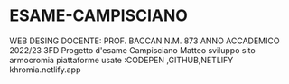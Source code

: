 # ESAME-CAMPISCIANO
WEB DESING DOCENTE: PROF. BACCAN N.M. 873 ANNO ACCADEMICO 2022/23 3FD Progetto d'esame Campisciano Matteo sviluppo sito armocromia piattaforme usate :CODEPEN ,GITHUB,NETLIFY 
khromia.netlify.app

